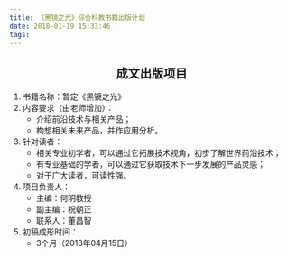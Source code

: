 ```yaml
---
title: 《黑镜之光》综合科教书籍出版计划
date: 2018-01-19 15:33:46
tags:
---
```


## <center>**成文出版项目**</center>

1. 书籍名称：暂定《黑镜之光》
2. 内容要求（由老师增加）：
    - 介绍前沿技术与相关产品；
    - 构想相关未来产品，并作应用分析。
3. 针对读者：
    - 相关专业初学者，可以通过它拓展技术视角，初步了解世界前沿技术；
    - 有专业基础的学者，可以通过它获取技术下一步发展的产品灵感；
    - 对于广大读者，可读性强。
4. 项目负责人：
    - 主编：何明教授
    - 副主编：祝朝正
    - 联系人：董昌智
5. 初稿成形时间：
    - 3个月（2018年04月15日）

